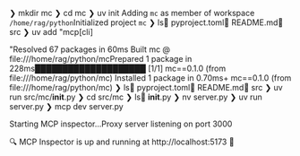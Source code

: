 ❯ mkdir mc
❯ cd mc
❯ uv init
Adding `mc` as member of workspace `/home/rag/python`Initialized project `mc`
❯ ls pyproject.toml README.md󱧼 src
❯ uv add "mcp[cli]

"Resolved 67 packages in 60ms  Built mc @ file:///home/rag/python/mcPrepared 1 package in 228ms████████████████████ [1/1] mc==0.1.0 (from file:///home/rag/python/mc)                                               Installed 1 package in 0.70ms+ mc==0.1.0 (from file:///home/rag/python/mc)
❯ ls pyproject.toml README.md󱧼 src
❯ uv run src/mc/__init__.py
❯ cd src/mc
❯ ls __init__.py
❯ nv server.py
❯ uv run server.py
❯ mcp dev server.py

Starting MCP inspector...Proxy server listening on port 3000

🔍 MCP Inspector is up and running at http://localhost:5173 🚀
